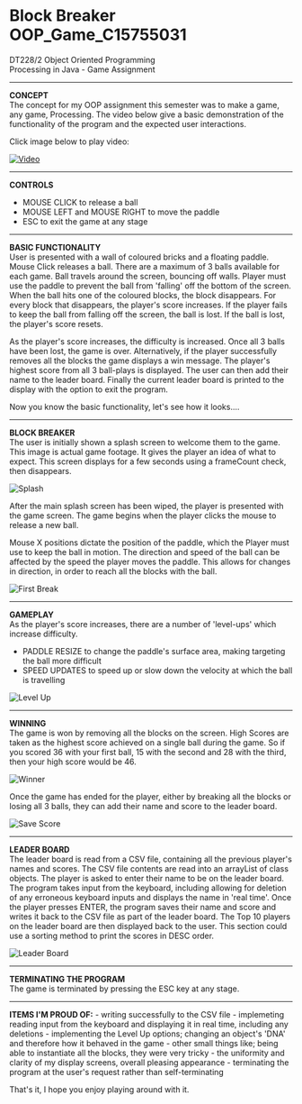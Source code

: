 # Block Breaker OOP_Game_C15755031
DT228/2 Object Oriented Programming <br>
Processing in Java - Game Assignment

<hr><b>CONCEPT</b><br>
The concept for my OOP assignment this semester was to make a game, any game, Processing. 
The video below give a basic demonstration of the functionality of the program and the expected user interactions. 

Click image below to play video:

[![Video](http://img.youtube.com/vi/7liHKVstD8Y/0.jpg)](http://www.youtube.com/watch?v=7liHKVstD8Y)

<hr><b>CONTROLS</b><br><ul>
<li>MOUSE CLICK to release a ball</li>
<li>MOUSE LEFT and MOUSE RIGHT to move the paddle</li>
<li>ESC to exit the game at any stage</li></ul>


<hr><b>BASIC FUNCTIONALITY</b><br>
User is presented with a wall of coloured bricks and a floating paddle.
Mouse Click releases a ball. There are a maximum of 3 balls available for each game.
Ball travels around the screen, bouncing off walls.
Player must use the paddle to prevent the ball from 'falling' off the bottom of the screen.  
When the ball hits one of the coloured blocks, the block disappears.
For every block that disappears, the player's score increases. 
If the player fails to keep the ball from falling off the screen, the ball is lost. 
If the ball is lost, the player's score resets.

As the player's score increases, the difficulty is increased. 
Once all 3 balls have been lost, the game is over. 
Alternatively, if the player successfully removes all the blocks the game displays a win message. 
The player's highest score from all 3 ball-plays is displayed. 
The user can then add their name to the leader board. 
Finally the current leader board is printed to the display with the option to exit the program. 

Now you know the basic functionality, let's see how it looks....

<hr><b>BLOCK BREAKER</b><br>
The user is initially shown a splash screen to welcome them to the game.
This image is actual game footage. It gives the player an idea of what to expect.  
This screen displays for a few seconds using a frameCount check, then disappears. 

![Splash](/screenshots/splash.JPG?raw=true "Splash")

After the main splash screen has been wiped, the player is presented with the game screen.
The game begins when the player clicks the mouse to release a new ball. 

Mouse X positions dictate the position of the paddle, which the Player must use to keep the ball in motion.
The direction and speed of the ball can be affected by the speed the player moves the paddle. 
This allows for changes in direction, in order to reach all the blocks with the ball. 

![First Break](/screenshots/break.JPG?raw=true "First Break")

<hr><b>GAMEPLAY</b><br>
As the player's score increases, there are a number of 'level-ups' which increase difficulty. 
<ul><li>PADDLE RESIZE to change the paddle's surface area, making targeting the ball more difficult</li>
<li>SPEED UPDATES to speed up or slow down the velocity at which the ball is travelling</li></ul>

![Level Up](/screenshots/levelup.JPG?raw=true "Level Up - Increase Difficulty")


<hr><b>WINNING</b><br>
The game is won by removing all the blocks on the screen. 
High Scores are taken as the highest score achieved on a single ball during the game. 
So if you scored 36 with your first ball, 15 with the second and 28 with the third, 
then your high score would be 46. 

![Winner](/screenshots/winner.JPG?raw=true "Winner")

Once the game has ended for the player, either by breaking all the blocks or losing all 3 balls,
they can add their name and score to the leader board.

![Save Score](/screenshots/savename.JPG?raw=true "Save Score")

<hr><b>LEADER BOARD</b><br>
The leader board is read from a CSV file, containing all the previous player's names and scores. 
The CSV file contents are read into an arrayList of class objects. The player is asked to enter their name
to be on the leader board. The program takes input from the keyboard, including 
allowing for deletion of any erroneous keyboard inputs and displays the name in 'real time'. 
Once the player presses ENTER, the program saves their name and score and writes it back to the CSV file as part of the 
leader board. The Top 10 players on the leader board are then displayed back to the user. 
This section could use a sorting method to print the scores in DESC order. 

![Leader Board](/screenshots/leaderboard.JPG?raw=true "Leader Board")


<hr><b>TERMINATING THE PROGRAM</b><br>
The game is terminated by pressing the ESC key at any stage. 


<hr><b>ITEMS I'M PROUD OF:</b>
- writing successfully to the CSV file
- implemeting reading input from the keyboard and displaying it in real time, including any deletions
- implementing the Level Up options; changing an object's 'DNA' and therefore how it behaved in the game
- other small things like; being able to instantiate all the blocks, they were very tricky
- the uniformity and clarity of my display screens, overall pleasing appearance
- terminating the program at the user's request rather than self-terminating

That's it, I hope you enjoy playing around with it.